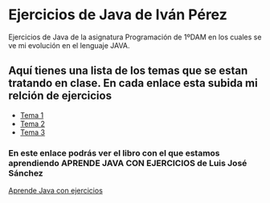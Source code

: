 # Ejercicios de Java de Iván Pérez

Ejercicios de Java de la asignatura Programación de 1ºDAM en los cuales se ve mi evolución en el lenguaje JAVA.

## Aquí tienes una lista de los temas que se estan tratando en clase. En cada enlace esta subida mi relción de ejercicios



* [Tema 1](https://github.com/ivanperezmolina/ejercicios-de-java/tree/master/Tema01)
* [Tema 2](https://github.com/ivanperezmolina/ejercicios-de-java/tree/master/Tema02)
* [Tema 3](https://github.com/ivanperezmolina/ejercicios-de-java/tree/master/Tema03)

### En este enlace podrás ver el libro con el que estamos aprendiendo APRENDE JAVA CON EJERCICIOS de Luis José Sánchez

[Aprende Java con ejercicios](https://leanpub.com/aprendejava/)
